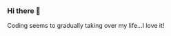 ### Hi there 👋
Coding seems to gradually taking over my life...I love it!

<!--
**GiovanniReniero/GiovanniReniero** is a ✨ _special_ ✨ repository because its `README.md` (this file) appears on your GitHub profile.

- “The answer to every adversity lies in courageously moving forward with faith.” 

- ⚡ Fun fact: Frogs have it easy, they can eat what bugs them.  
-->
